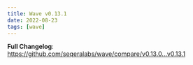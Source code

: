 ```yaml
---
title: Wave v0.13.1
date: 2022-08-23
tags: [wave]
---
```


**Full Changelog**: https://github.com/seqeralabs/wave/compare/v0.13.0...v0.13.1
